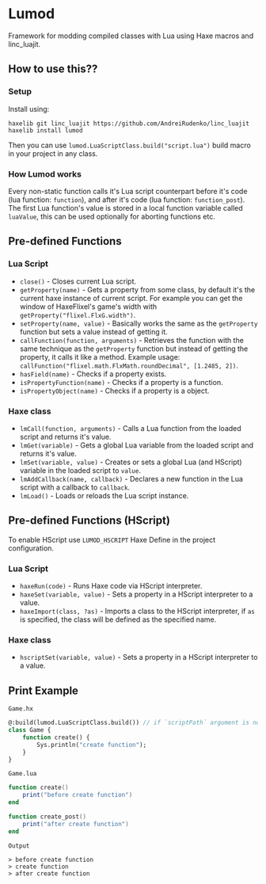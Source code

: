# Lumod
Framework for modding compiled classes with Lua using Haxe macros and linc_luajit.

## How to use this??
### Setup
Install using:
```
haxelib git linc_luajit https://github.com/AndreiRudenko/linc_luajit
haxelib install lumod
```
Then you can use `lumod.LuaScriptClass.build("script.lua")` build macro in your project in any class. <br>

### How Lumod works
Every non-static function calls it's Lua script counterpart before it's code (lua function: `function`), and after it's code (lua function: `function_post`). <br>
The first Lua function's value is stored in a local function variable called `luaValue`, this can be used optionally for aborting functions etc.

## Pre-defined Functions
### Lua Script
* `close()` - Closes current Lua script.
* `getProperty(name)` - Gets a property from some class, by default it's the current haxe instance of current script. For example you can get the window of HaxeFlixel's game's width with `getProperty("flixel.FlxG.width")`.
* `setProperty(name, value)` - Basically works the same as the `getProperty` function but sets a value instead of getting it.
* `callFunction(function, arguments)` - Retrieves the function with the same technique as the `getProperty` function but instead of getting the property, it calls it like a method. Example usage: `callFunction("flixel.math.FlxMath.roundDecimal", [1.2485, 2])`.
* `hasField(name)` - Checks if a property exists.
* `isPropertyFunction(name)` - Checks if a property is a function.
* `isPropertyObject(name)` - Checks if a property is a object.
### Haxe class
* `lmCall(function, arguments)` - Calls a Lua function from the loaded script and returns it's value.
* `lmGet(variable)` - Gets a global Lua variable from the loaded script and returns it's value.
* `lmSet(variable, value)` - Creates or sets a global Lua (and HScript) variable in the loaded script to `value`.
* `lmAddCallback(name, callback)` - Declares a new function in the Lua script with a callback to `callback`.
* `lmLoad()` - Loads or reloads the Lua script instance.

## Pre-defined Functions (HScript)
To enable HScript use `LUMOD_HSCRIPT` Haxe Define in the project configuration. <br>
### Lua Script
* `haxeRun(code)` - Runs Haxe code via HScript interpreter.
* `haxeSet(variable, value)` - Sets a property in a HScript interpreter to a value.
* `haxeImport(class, ?as)` - Imports a class to the HScript interpreter, if `as` is specified, the class will be defined as the specified name.
### Haxe class
* `hscriptSet(variable, value)` - Sets a property in a HScript interpreter to a value.

## Print Example

`Game.hx`
``` haxe
@:build(lumod.LuaScriptClass.build()) // if `scriptPath` argument is not specified then it will set to "(Class name).lua"
class Game {
    function create() {
        Sys.println("create function");
    }
}
```

`Game.lua`
``` lua
function create()
    print("before create function")
end

function create_post()
    print("after create function")
end
```

`Output`
```
> before create function
> create function
> after create function
```
